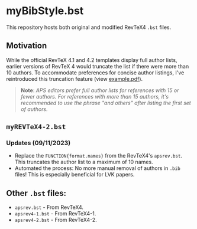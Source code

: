 # myBibStyle.bst

This repository hosts both original and modified RevTeX4 `.bst` files. 

## Motivation
While the official RevTeX 4.1 and 4.2 templates display full author lists, earlier versions of RevTeX 4 would truncate the list if there were more than 10 authors. To accommodate preferences for concise author listings, I've reintroduced this truncation feature (view [example.pdf](example.pdf)).

> **Note**: _APS editors prefer full author lists for references with 15 or fewer authors. For references with more than 15 authors, it's recommended to use the phrase "and others" after listing the first set of authors._

## `myREVTeX4-2.bst`
### Updates (09/11/2023)
- Replace the `FUNCTION{format.names}` from the RevTeX4's `apsrev.bst`. This truncates the author list to a maximum of 10 names.
- Automated the process: No more manual removal of authors in `.bib` files! This is especially beneficial for LVK papers.

## Other `.bst` files:
- `apsrev.bst` - From RevTeX4.
- `apsrev4-1.bst` - From RevTeX4-1.
- `apsrev4-2.bst` - From RevTeX4-2.
